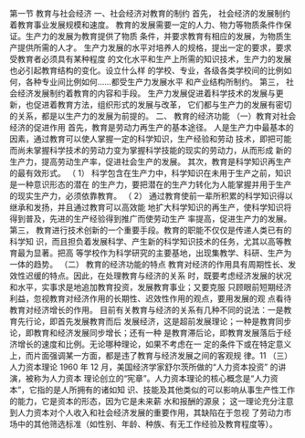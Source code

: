 第一节 教育与社会经济
一、社会经济对教育的制约
首先， 社会经济的发展制约着教育事业发展规模和速度。
教育的发展需要一定的人力、物力等物质条件作保证。生产力的发展为教育提供了物质
条件，并要求教育有相应的发展，为物质生产提供所需的人才。
生产力发展的水平对培养人的规格，提出一定的要求，要求受教育者必须具有某种程度
的文化水平和生产上所需的知识技术，生产力的发展也必引起教育结构的变化。设立什么样
的学校、专业，各级各类学校间的比例如何，各种专业间比例如何……都受生产力发展水平
和产业结构所制约。
第三， 社会经济发展制约着教育的内容和手段。
生产力发展促进着科学技术的发展与更新，也促进着教育方法，组织形式的发展与改革，
它们都与生产力的发展有密切的关系，都是以生产力的发展为前提的。
二、 教育的经济功能
（一）教育对社会经济的促进作用
首先，教育是劳动力再生产的基本途径。
人是生产力中最基本的因素，通过教育可以使人掌握一定的科学知识，生产经验和劳动
技术，即把可能而尚未掌握科学技术的劳动力变为掌握科学技能的现实的劳动力，从而形成
新的生产力，提高劳动生产率，促进社会生产的发展。
其次，教育是科学知识再生产的最有效形式。
（ 1） 科学包含在生产力中，科学知识在未用于生产之前，知识是一种意识形态的潜在
的生产力，要把潜在的生产力转化为人能掌握并用于生产的现实生产力，必须依靠教育。
（ 2） 通过教育使前一辈所积累的科学知识得以继承和发扬，并且通过教育可以高效能
地扩大科学知识的再生产，使科学知识将得到普及，先进的生产经验得到推广而使劳动生产
率提高，促进生产力的发展。
第三， 教育进行技术创新的一个重要手段。教育的职能不仅仅是传递人类已有的科学知
识，而且担负着发展科学、产生新的科学知识技术的任务，尤其以高等教育最为显著。把高
等学校作为科学研究的主要基地，出现集教学、科研、生产为一体的趋势。
（二） 教育的经济功能的特点
教育对经济的作用具有周期性长、发效性迟缓的特点。因此，在处理教育与经济的关系
时，既要考虑经济发展的状况和水平，实事求是地追加教育投资，发展教育事业；又要克服
只顾眼前短期经济利益，忽视教育对经济作用的长期性、迟效性作用的观点，要用发展的观
点看待教育对经济增长的作用。
目前有关教育与经济的关系有几种不同的说法：一是教育先行论，即首先发展教育而后
发展经济，这是超前发展理论；一种是教育同步论，即教育和经济发展同步增长；还有一种
是教育滞后论，即教育发展落后于经济增长的速度和比例。无论哪种理论，如果不考虑在一
定的条件下或在特定意义上，而片面强调某一方面，都是违了教育与经济发展之间的客观规
律。11
（三） 人力资本理论
1960 年 12 月，美国经济学家舒尔茨所做的“人力资本投资” 的讲演，被称为人力资本
理论创立的“宪章”。人力资本理论的核心概念是“人力资本”，它指的是人所拥有的诸如知
识、技能及其他类似的可以影响从事生产性工作的能力，它是资本的形态，因为它是未来薪
水和报酬的源泉；
这一理论充分注意到人力资本对个人收入和社会经济发展的重要作用，其缺陷在于忽视
了劳动力市场中的其他筛选标准（如性别、年龄、种族、有无工作经验及教育程度等）。